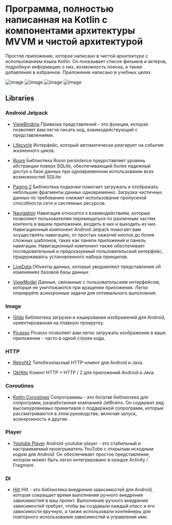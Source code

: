 # Программа, полностью написанная на Kotlin с компонентами архитектуры MVVM и чистой архитектурой

Простое приложение, которое написано в чистой архитектуре с использованием языка Kotlin.
Он показывает список фильмов и актеров, подробную информацию о них, возможность поиска, а также добавления в избранное.
Приложение написано в учебных целях.

![image](https://firebasestorage.googleapis.com/v0/b/fruit-market-e5149.appspot.com/o/app_movie_.png?alt=media&token=310daf1a-fff1-48cb-b7ef-a29b5f711a64)
![image](https://firebasestorage.googleapis.com/v0/b/fruit-market-e5149.appspot.com/o/person_search.png?alt=media&token=71a5eea0-0d26-4cc6-8707-94a2ca1c329b)
![image](https://firebasestorage.googleapis.com/v0/b/fruit-market-e5149.appspot.com/o/details_movie.png?alt=media&token=db3221c3-a15b-4927-9f7c-7462c1e19bb3)
![image](https://firebasestorage.googleapis.com/v0/b/fruit-market-e5149.appspot.com/o/favorite_person.png?alt=media&token=bcc4dcde-fb7f-45d5-9fdd-d3b2b8e36a91)

## Libraries

### Android Jetpack
* [ViewBinding](https://developer.android.com/topic/libraries/view-binding) Привязка представлений - это функция, которая позволяет вам легче писать код, взаимодействующий с представлениями.

* [Lifecycle](https://developer.android.com/topic/libraries/architecture/lifecycle) Интерфейс, который автоматически реагирует на события жизненного цикла.
  
* [Room](https://developer.android.com/jetpack/androidx/releases/room?gclsrc=aw.ds&gclid=Cj0KCQiA09eQBhCxARIsAAYRiyl9xrvsl7MKTcUVF73v6FB8EQyG-U8YVwhZyhA5rzq2UhpBvOUOUuEaAr5jEALw_wcB) Библиотека Room persistence предоставляет уровень абстракции поверх SQLite, обеспечивающий более надежный доступ к базе данных при одновременном использовании всех возможностей SQLite.
  
* [Paging 2](https://developer.android.com/topic/libraries/architecture/paging) Библиотека подкачки помогает загружать и отображать небольшие фрагменты данных одновременно. Загрузка частичных данных по требованию снижает использование пропускной способности сети и системных ресурсов.
  
* [Navigation](https://developer.android.com/guide/navigation?gclsrc=aw.ds&gclid=Cj0KCQiA09eQBhCxARIsAAYRiymyM6hTEs0cGr5ZCXOWtLhVUwDK1O86vf8V_Uq2DWvVYNFZwPFznzAaAllMEALw_wcB) Навигация относится к взаимодействиям, которые позволяют пользователям перемещаться по различным частям контента в вашем приложении, входить в них и выходить из них. Навигационный компонент Android Jetpack помогает вам осуществлять навигацию, от простых нажатий кнопок до более сложных шаблонов, таких как панели приложений и панель навигации. Навигационный компонент также обеспечивает последовательный и предсказуемый пользовательский интерфейс, придерживаясь установленного набора принципов.

* [LiveData](https://developer.android.com/topic/libraries/architecture/livedata) Объекты данных, которые уведомляют представления об изменениях базовой базы данных.

* [ViewModel](https://developer.android.com/topic/libraries/architecture/viewmodel) Данные, связанные с пользовательским интерфейсом, которые не уничтожаются при вращении приложения. Легко планируйте асинхронные задачи для оптимального выполнения.

### Image
* [Glide](https://github.com/bumptech/glide) Библиотека загрузки и кэширования изображений для Android, ориентированная на плавную прокрутку.
  
* [Picasso](https://square.github.io/picasso/) Picasso позволяет вам легко загружать изображения в ваше приложение - часто в одной строке кода.

### HTTP
* [Retrofit2](https://github.com/square/retrofit) Типобезопасный HTTP-клиент для Android и Java.

* [OkHttp](https://github.com/square/okhttp) Клиент HTTP + HTTP / 2 для приложений Android и Java.

### Coroutines
* [Kotlin Coroutines](https://github.com/Kotlin/kotlinx.coroutines) Сопрограммы - это богатая библиотека для сопрограмм, разработанная компанией JetBrains. Он содержит ряд высокоуровневых примитивов с поддержкой сопрограмм, которые рассматриваются в этом руководстве, включая запуск, асинхронность и другие.

### Player
* [Youtube Player](https://github.com/PierfrancescoSoffritti/android-youtube-player) Android-youtube-player - это стабильный и настраиваемый проигрыватель YouTube с открытым исходным кодом для Android. Он обеспечивает простое представление, которое может быть легко интегрировано в каждое Activity / Fragment.

### DI
* [Hilt](https://developer.android.com/training/dependency-injection/hilt-android) Hilt - это библиотека внедрения зависимостей для Android, которая сокращает время выполнения ручного внедрения зависимостей в ваш проект. Выполнение ручного внедрения зависимостей требует, чтобы вы создавали каждый класс и его зависимости вручную, а также использовали контейнеры для повторного использования зависимостей и управления ими.